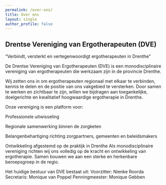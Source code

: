 ```yaml
---
permalink: /over-ons/
title: Over ons
layout: single
author_profile: false
---
```


## Drentse Vereniging van Ergotherapeuten (DVE)
“Verbindt, versterkt en vertegenwoordigt ergotherapeuten in Drenthe”

De Drentse Vereniging van Ergotherapeuten (DVE) is een monodisciplinaire vereniging van ergotherapeuten die werkzaam zijn in de provincie Drenthe.

Wij zetten ons in om ergotherapeuten regionaal met elkaar te verbinden, kennis te delen en de positie van ons vakgebied te versterken. Door samen te werken en zichtbaar te zijn, willen we bijdragen aan toegankelijke, doelgerichte en kwalitatief hoogwaardige ergotherapie in Drenthe.

Onze vereniging is een platform voor:

Professionele uitwisseling


Regionale samenwerking binnen de zorgketen


Belangenbehartiging richting zorgpartners, gemeenten en beleidsmakers


Ontwikkeling afgestemd op de praktijk in Drenthe
Als monodisciplinaire vereniging richten wij ons volledig op de kracht en ontwikkeling van ergotherapie. Samen bouwen we aan een sterke en herkenbare beroepsgroep in de regio.


Het huidige bestuur van DVE bestaat uit:
Voorzitter: Nienke Roorda
Secretaris: Monique van Poppel
Penningmeester: Monique Gebben

